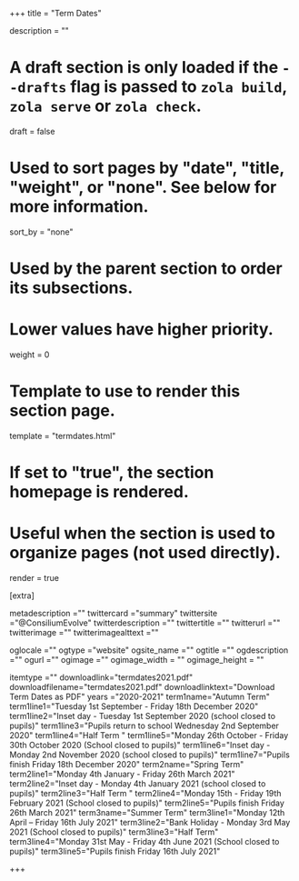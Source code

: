 +++
title = "Term Dates"

description = ""

# A draft section is only loaded if the `--drafts` flag is passed to `zola build`, `zola serve` or `zola check`.
draft = false

# Used to sort pages by "date", "title, "weight", or "none". See below for more information.
sort_by = "none"

# Used by the parent section to order its subsections.
# Lower values have higher priority.
weight = 0

# Template to use to render this section page.
template = "termdates.html"


# If set to "true", the section homepage is rendered.
# Useful when the section is used to organize pages (not used directly).
render = true



[extra]

metadescription =""
twittercard ="summary"
twittersite ="@ConsiliumEvolve"
twitterdescription =""
twittertitle =""
twitterurl =""
twitterimage =""
twitterimagealttext =""

oglocale =""
ogtype ="website"
ogsite_name =""
ogtitle =""
ogdescription =""
ogurl =""
ogimage =""
ogimage_width = ""
ogimage_height = ""

itemtype =""
downloadlink="termdates2021.pdf"
downloadfilename="termdates2021.pdf"
downloadlinktext="Download Term Dates as PDF"
years ="2020-2021"
term1name="Autumn Term"
term1line1="Tuesday 1st September -  Friday 18th December 2020"
term1line2="Inset day - Tuesday 1st  September 2020 (school closed to pupils)"
term1line3="Pupils return to school Wednesday 2nd September 2020"
term1line4="Half Term "
term1line5="Monday 26th October - Friday 30th October 2020 (School closed to pupils)"
term1line6="Inset day - Monday 2nd November 2020 (school closed to pupils)"
term1line7="Pupils finish Friday 18th December 2020"
term2name="Spring Term"
term2line1="Monday 4th  January -  Friday 26th March 2021"
term2line2="Inset day - Monday 4th January 2021 (school closed to pupils)"
term2line3="Half Term "
term2line4="Monday 15th - Friday 19th February 2021 (School closed to pupils)"
term2line5="Pupils finish Friday 26th March 2021"
term3name="Summer Term"
term3line1="Monday 12th April – Friday 16th July 2021"
term3line2="Bank Holiday - Monday 3rd May 2021 (School closed to pupils)"
term3line3="Half Term"
term3line4="Monday 31st May - Friday 4th June 2021 (School closed to pupils)"
term3line5="Pupils finish Friday 16th July 2021"




+++